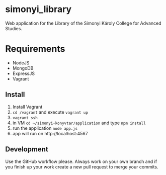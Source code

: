 simonyi_library
===============

Web application for the Library of the Simonyi Károly College for Advanced Studies.

# Requirements

* NodeJS
* MongoDB
* ExpressJS
* Vagrant

## Install

1. Install Vagrant
2. `cd /vagrant` and execute `vagrant up`
3. `vagrant ssh`
4. in VM `cd ~/simonyi-konyvtar/application` and type `npm install`
5. run the application `node app.js`
6. app will run on http://localhost:4567

## Development

Use the GitHub workflow please. Always work on your own branch and if you finish up your work create a new pull request to merge your commits.